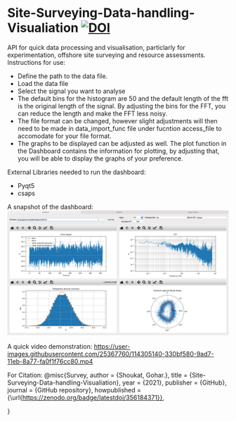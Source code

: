 # Site-Surveying-Data-handling-Visualiation [![DOI](https://zenodo.org/badge/DOI/10.5281/zenodo.5134219.svg)](https://doi.org/10.5281/zenodo.5134219)

API for quick data processing and visualisation, particlarly for experimentation, offshore site surveying and resource assessments.
Instructions for use:
* Define the path to the data file. 
* Load the data file
* Select the signal you want to analyse
* The default bins for the histogram are 50 and the default length of the fft is the original length of the signal. By adjusting the bins for the FFT, you can reduce the length and make the FFT less noisy. 
* The file format can be changed, however slight adjustments will then need to be made in data_import_func file under fucntion access_file to accomodate for your file format. 
* The graphs to be displayed can be adjusted as well. The plot function in the Dashboard contains the information for plotting, by adjusting that, you will be able to display the graphs of your preference. 


External Libraries needed to run the dashboard:
* Pyqt5
* csaps

A snapshot of the dashboard:
![](Images/Screenshot.png)

A quick video demonstration:
https://user-images.githubusercontent.com/25367760/114305140-330bf580-9ad7-11eb-8a77-fa0f1f76cc80.mp4

For Citation:
@misc{Survey,
  author = {Shoukat, Gohar.},
  title = {Site-Surveying-Data-handling-Visualiation},
  year = {2021},
  publisher = {GitHub},
  journal = {GitHub repository},
  howpublished = {\url{https://zenodo.org/badge/latestdoi/356184371}},
  
}
